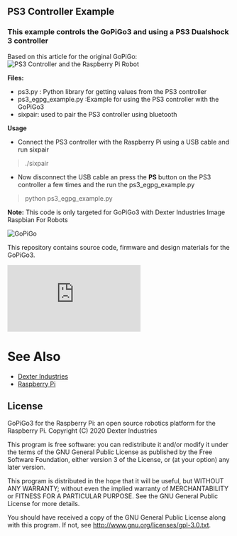 ## PS3 Controller Example
### This example controls the GoPiGo3 and using a PS3 Dualshock 3 controller

Based on this article for the original GoPiGo:
![PS3 Controller and the Raspberry Pi Robot](https://raw.githubusercontent.com/DexterInd/GoPiGo/master/Software/Python/Examples/PS3_Control/PS3-controller-for-raspberry-pi.jpg "GoPiGo Raspberry Pi Robot controlled with a Playstation3 controller")


**Files:**
- ps3.py : Python library for getting values from the PS3 controller
- ps3_egpg_example.py :Example for using the PS3 controller with the GoPiGo3
- sixpair: used to pair the PS3 controller using bluetooth

**Usage**
- Connect the PS3 controller with the Raspberry Pi using a USB cable and run sixpair

>./sixpair

- Now disconnect the USB cable an press the **PS** button on the PS3 controller a few times and the run the ps3_egpg_example.py

>python ps3_egpg_example.py

**Note:**
This code is only targeted for GoPiGo3 with Dexter Industries Image Raspbian For Robots


![ GoPiGo ](https://raw.githubusercontent.com/DexterInd/GoPiGo3/master/GoPiGo3_Raspberry_Pi_Robot_With_Eyes.jpg)

This repository contains source code, firmware and design materials for the GoPiGo3.

![ GoPiGo ](https://raw.githubusercontent.com/DexterInd/GoPiGo3/master/README.md)

# See Also

- [Dexter Industries](http://www.dexterindustries.com/gopigo3)
- [Raspberry Pi](http://www.raspberrypi.org/)


## License
GoPiGo3 for the Raspberry Pi: an open source robotics platform for the Raspberry Pi.
Copyright (C) 2020  Dexter Industries

This program is free software: you can redistribute it and/or modify
it under the terms of the GNU General Public License as published by
the Free Software Foundation, either version 3 of the License, or
(at your option) any later version.

This program is distributed in the hope that it will be useful,
but WITHOUT ANY WARRANTY; without even the implied warranty of
MERCHANTABILITY or FITNESS FOR A PARTICULAR PURPOSE.  See the
GNU General Public License for more details.

You should have received a copy of the GNU General Public License
along with this program.  If not, see <http://www.gnu.org/licenses/gpl-3.0.txt>.
